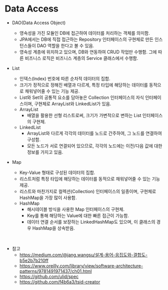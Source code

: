 # Data Access

* DAO(Data Access Object)
  * 영속성을 가진 모듈인 DB에 접근하여 데이터를 처리하는 객체를 의미함.
  * JPA에서는 DB에 직접 접근하는 Repository 인터페이스의 구현체로 만든 인스턴스들이 DAO 역할을 한다고 볼 수 있음.
  * 영속성 계층에 위치하고 있으며, DB와 연동하여 CRUD 작업만 수행함. 그에 따른 비즈니스 로직은 비즈니스 계층의 Service 클래스에서 수행함.

* List
  * 인덱스(Index) 번호에 따른 순차적 데이터의 집합.
  * 크기가 정적으로 정해진 배열과 다르게, 특정 타입에 해당하는 데이터를 동적으로 채워넣어줄 수 있는 기능 제공.
  * List와 Set의 공통적 요소를 담아놓은 Collection 인터페이스의 자식 인터페이스이며, 구현체로 ArrayList와 LinkedList가 있음.
  * ArrayList
    * 배열을 활용한 선형 리스트로써, 크기가 가변적으로 변하는 List 인터페이스의 구현체.
  * LinkedList
    * ArrayList와 다르게 각각의 데이터를 노드로 간주하여, 그 노드를 연결하여 구성함.
    * 모든 노드가 서로 연결되어 있으므로, 각각의 노드에는 이전/다음 값에 대한 정보를 가지고 있음.

* Map
  * Key-Value 형태로 구성된 데이터의 집합.
  * 리스트처럼 특정 타입에 해당하는 데이터를 동적으로 채워넣어줄 수 있는 기능 제공.
  * 리스트와 마찬가지로 컬렉션(Collection) 인터페이스의 일종이며, 구현체로 HashMap을 가장 많이 사용함.
  * HashMap
    * 해시테이블 방식을 사용한 Map 인터페이스의 구현체.
    * Key를 통해 해당하는 Value에 대한 빠른 접근이 가능함.
    * 데이터 연결 순서를 보장하는 LinkedHashMap도 있으며, 이 클래스의 경우 HashMap을 상속받음.

<br>

* 참고
  * https://medium.com/@jang.wangsu/설계-용어-응집도와-결합도-b5e2b7b210ff
  * https://www.oreilly.com/library/view/software-architecture-patterns/9781491971437/ch01.html
  * https://github.com/ulid/spec
  * https://github.com/f4b6a3/tsid-creator
